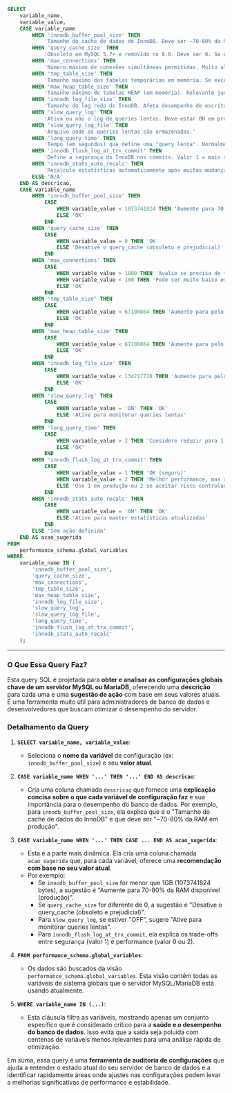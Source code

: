 ```sql
SELECT
    variable_name,
    variable_value,
    CASE variable_name
        WHEN 'innodb_buffer_pool_size' THEN
            'Tamanho do cache de dados do InnoDB. Deve ser ~70-80% da RAM em produção.'
        WHEN 'query_cache_size' THEN
            'Obsoleto em MySQL 5.7+ e removido no 8.0. Deve ser 0. Se estiver ativo, pode causar lentidão por locks.'
        WHEN 'max_connections' THEN
            'Número máximo de conexões simultâneas permitidas. Muito alto consome RAM. Muito baixo gera erros de conexão.'
        WHEN 'tmp_table_size' THEN
            'Tamanho máximo das tabelas temporárias em memória. Se exceder, vai para o disco (lento).'
        WHEN 'max_heap_table_size' THEN
            'Tamanho máximo de tabelas HEAP (em memória). Relevante junto com tmp_table_size.'
        WHEN 'innodb_log_file_size' THEN
            'Tamanho do log redo do InnoDB. Afeta desempenho de escrita e recuperação após crash.'
        WHEN 'slow_query_log' THEN
            'Ativa ou não o log de queries lentas. Deve estar ON em produção para análise de performance.'
        WHEN 'slow_query_log_file' THEN
            'Arquivo onde as queries lentas são armazenadas.'
        WHEN 'long_query_time' THEN
            'Tempo (em segundos) que define uma "query lenta". Normalmente definido como 1 ou menos.'
        WHEN 'innodb_flush_log_at_trx_commit' THEN
            'Define a segurança do InnoDB nos commits. Valor 1 = mais seguro, valor 2 ou 0 = melhor performance.'
        WHEN 'innodb_stats_auto_recalc' THEN
            'Recalcula estatísticas automaticamente após muitas mudanças. Deve estar ON para bom plano de execução.'
        ELSE 'N/A'
    END AS descricao,
    CASE variable_name
        WHEN 'innodb_buffer_pool_size' THEN
            CASE
                WHEN variable_value < 1073741824 THEN 'Aumente para 70-80% da RAM disponível (produção)'
                ELSE 'OK'
            END
        WHEN 'query_cache_size' THEN
            CASE
                WHEN variable_value = 0 THEN 'OK'
                ELSE 'Desative o query_cache (obsoleto e prejudicial)'
            END
        WHEN 'max_connections' THEN
            CASE
                WHEN variable_value > 1000 THEN 'Avalie se precisa de tantas conexões simultâneas'
                WHEN variable_value < 100 THEN 'Pode ser muito baixo em sistemas com muitos usuários'
                ELSE 'OK'
            END
        WHEN 'tmp_table_size' THEN
            CASE
                WHEN variable_value < 67108864 THEN 'Aumente para pelo menos 64MB (67108864)'
                ELSE 'OK'
            END
        WHEN 'max_heap_table_size' THEN
            CASE
                WHEN variable_value < 67108864 THEN 'Aumente para pelo menos 64MB (67108864)'
                ELSE 'OK'
            END
        WHEN 'innodb_log_file_size' THEN
            CASE
                WHEN variable_value < 134217728 THEN 'Aumente para pelo menos 128MB (134217728)'
                ELSE 'OK'
            END
        WHEN 'slow_query_log' THEN
            CASE
                WHEN variable_value = 'ON' THEN 'OK'
                ELSE 'Ative para monitorar queries lentas'
            END
        WHEN 'long_query_time' THEN
            CASE
                WHEN variable_value > 2 THEN 'Considere reduzir para 1 ou menos para capturar mais queries'
                ELSE 'OK'
            END
        WHEN 'innodb_flush_log_at_trx_commit' THEN
            CASE
                WHEN variable_value = 1 THEN 'OK (seguro)'
                WHEN variable_value = 2 THEN 'Melhor performance, mas risco de perda em crash'
                ELSE 'Use 1 em produção ou 2 se aceitar risco controlado'
            END
        WHEN 'innodb_stats_auto_recalc' THEN
            CASE
                WHEN variable_value = 'ON' THEN 'OK'
                ELSE 'Ative para manter estatísticas atualizadas'
            END
        ELSE 'Sem ação definida'
    END AS acao_sugerida
FROM
    performance_schema.global_variables
WHERE
    variable_name IN (
        'innodb_buffer_pool_size',
        'query_cache_size',
        'max_connections',
        'tmp_table_size',
        'max_heap_table_size',
        'innodb_log_file_size',
        'slow_query_log',
        'slow_query_log_file',
        'long_query_time',
        'innodb_flush_log_at_trx_commit',
        'innodb_stats_auto_recalc'
    );
```

---

### O Que Essa Query Faz?

Esta query SQL é projetada para **obter e analisar as configurações globais chave de um servidor MySQL ou MariaDB**, oferecendo uma **descrição** para cada uma e uma **sugestão de ação** com base em seus valores atuais. É uma ferramenta muito útil para administradores de banco de dados e desenvolvedores que buscam otimizar o desempenho do servidor.

### Detalhamento da Query

1.  **`SELECT variable_name, variable_value`**:
    * Seleciona o **nome da variável** de configuração (ex: `innodb_buffer_pool_size`) e seu **valor atual**.

2.  **`CASE variable_name WHEN '...' THEN '...' END AS descricao`**:
    * Cria uma coluna chamada `descricao` que fornece uma **explicação concisa sobre o que cada variável de configuração faz** e sua importância para o desempenho do banco de dados. Por exemplo, para `innodb_buffer_pool_size`, ela explica que é o "Tamanho do cache de dados do InnoDB" e que deve ser "~70-80% da RAM em produção".

3.  **`CASE variable_name WHEN '...' THEN CASE ... END AS acao_sugerida`**:
    * Esta é a parte mais dinâmica. Ela cria uma coluna chamada `acao_sugerida` que, para cada variável, oferece uma **recomendação com base no seu valor atual**.
    * Por exemplo:
        * Se `innodb_buffer_pool_size` for menor que 1GB (1073741824 bytes), a sugestão é "Aumente para 70-80% da RAM disponível (produção)".
        * Se `query_cache_size` for diferente de 0, a sugestão é "Desative o query\_cache (obsoleto e prejudicial)".
        * Para `slow_query_log`, se estiver "OFF", sugere "Ative para monitorar queries lentas".
        * Para `innodb_flush_log_at_trx_commit`, ela explica os trade-offs entre segurança (valor 1) e performance (valor 0 ou 2).

4.  **`FROM performance_schema.global_variables`**:
    * Os dados são buscados da visão `performance_schema.global_variables`. Esta visão contém todas as variáveis de sistema globais que o servidor MySQL/MariaDB está usando atualmente.

5.  **`WHERE variable_name IN (...)`**:
    * Esta cláusula filtra as variáveis, mostrando apenas um conjunto específico que é considerado crítico para a **saúde e o desempenho do banco de dados**. Isso evita que a saída seja poluída com centenas de variáveis menos relevantes para uma análise rápida de otimização.

Em suma, essa query é uma **ferramenta de auditoria de configurações** que ajuda a entender o estado atual do seu servidor de banco de dados e a identificar rapidamente áreas onde ajustes nas configurações podem levar a melhorias significativas de performance e estabilidade.
